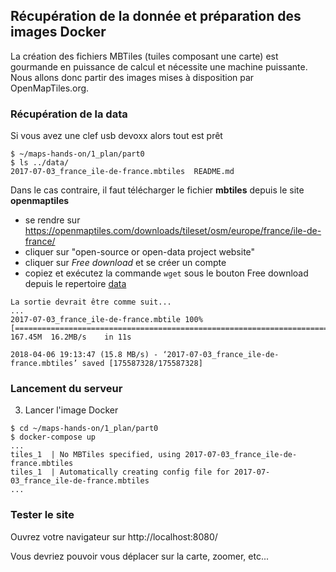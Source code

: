 ## Récupération de la donnée et préparation des images Docker
La création des fichiers MBTiles (tuiles composant une carte) est gourmande en puissance de calcul et nécessite une machine puissante.
Nous allons donc partir des images mises à disposition par OpenMapTiles.org.

### Récupération de la data
Si vous avez une clef usb devoxx alors tout est prêt
```
$ ~/maps-hands-on/1_plan/part0
$ ls ../data/
2017-07-03_france_ile-de-france.mbtiles  README.md
```
Dans le cas contraire, il faut télécharger le fichier __mbtiles__ depuis le site __openmaptiles__
- se rendre sur https://openmaptiles.com/downloads/tileset/osm/europe/france/ile-de-france/
- cliquer sur "open-source or open-data project website"
- cliquer sur _Free download_ et se créer un compte
- copiez et exécutez la commande `wget` sous le bouton Free download depuis le repertoire [data](../data)
```
La sortie devrait être comme suit...
...
2017-07-03_france_ile-de-france.mbtile 100%[============================================================================>] 167.45M  16.2MB/s    in 11s     

2018-04-06 19:13:47 (15.8 MB/s) - ‘2017-07-03_france_ile-de-france.mbtiles’ saved [175587328/175587328]
```

### Lancement du serveur
3. Lancer l'image Docker
```
$ cd ~/maps-hands-on/1_plan/part0
$ docker-compose up
...
tiles_1  | No MBTiles specified, using 2017-07-03_france_ile-de-france.mbtiles
tiles_1  | Automatically creating config file for 2017-07-03_france_ile-de-france.mbtiles
...
```

### Tester le site
Ouvrez votre navigateur sur http://localhost:8080/

Vous devriez pouvoir vous déplacer sur la carte, zoomer, etc...
